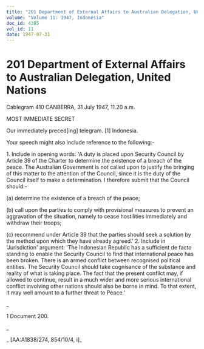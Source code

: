 ```yaml
---
title: "201 Department of External Affairs to Australian Delegation, United Nations"
volume: "Volume 11: 1947, Indonesia"
doc_id: 4385
vol_id: 11
date: 1947-07-31
---
```


# 201 Department of External Affairs to Australian Delegation, United Nations

Cablegram 410 CANBERRA, 31 July 1947, 11.20 a.m.

MOST IMMEDIATE SECRET

Our immediately preced[ing] telegram. [1] Indonesia.

Your speech might also include reference to the following:-

1\. Include in opening words: 'A duty is placed upon Security Council by Article 39 of the Charter to determine the existence of a breach of the peace. The Australian Government is not called upon to justify the bringing of this matter to the attention of the Council, since it is the duty of the Council itself to make a determination. I therefore submit that the Council should:-

(a) determine the existence of a breach of the peace;

(b) call upon the parties to comply with provisional measures to prevent an aggravation of the situation, namely to cease hostilities immediately and withdraw their troops;

(c) recommend under Article 39 that the parties should seek a solution by the method upon which they have already agreed.' 2. Include in 'Jurisdiction' argument: 'The Indonesian Republic has a sufficient de facto standing to enable the Security Council to find that international peace has been broken. There is an armed conflict between recognised political entities. The Security Council should take cognisance of the substance and reality of what is taking place. The fact that the present conflict may, if allowed to continue, result in a much wider and more serious international conflict involving other nations should also be borne in mind. To that extent, it may well amount to a further threat to Peace.'

_

1 Document 200.

_

_ [AA:A1838/274, 854/10/4, i]_
